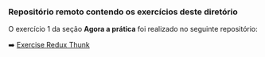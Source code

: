 ### Repositório remoto contendo os exercícios deste diretório

O exercício 1 da seção  **Agora a prática** foi realizado no seguinte repositório:

:arrow_right: [Exercise Redux Thunk](https://github.com/tiagordebarros/exercise-redux-thunk)

